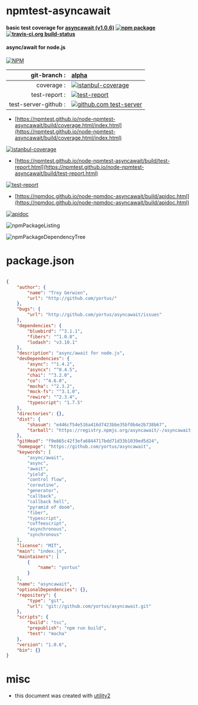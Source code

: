 # npmtest-asyncawait

#### basic test coverage for  [asyncawait (v1.0.6)](https://github.com/yortus/asyncawait)  [![npm package](https://img.shields.io/npm/v/npmtest-asyncawait.svg?style=flat-square)](https://www.npmjs.org/package/npmtest-asyncawait) [![travis-ci.org build-status](https://api.travis-ci.org/npmtest/node-npmtest-asyncawait.svg)](https://travis-ci.org/npmtest/node-npmtest-asyncawait)

#### async/await for node.js

[![NPM](https://nodei.co/npm/asyncawait.png?downloads=true&downloadRank=true&stars=true)](https://www.npmjs.com/package/asyncawait)

| git-branch : | [alpha](https://github.com/npmtest/node-npmtest-asyncawait/tree/alpha)|
|--:|:--|
| coverage : | [![istanbul-coverage](https://npmtest.github.io/node-npmtest-asyncawait/build/coverage.badge.svg)](https://npmtest.github.io/node-npmtest-asyncawait/build/coverage.html/index.html)|
| test-report : | [![test-report](https://npmtest.github.io/node-npmtest-asyncawait/build/test-report.badge.svg)](https://npmtest.github.io/node-npmtest-asyncawait/build/test-report.html)|
| test-server-github : | [![github.com test-server](https://npmtest.github.io/node-npmtest-asyncawait/GitHub-Mark-32px.png)](https://npmtest.github.io/node-npmtest-asyncawait/build/app/index.html) | | build-artifacts : | [![build-artifacts](https://npmtest.github.io/node-npmtest-asyncawait/glyphicons_144_folder_open.png)](https://github.com/npmtest/node-npmtest-asyncawait/tree/gh-pages/build)|

- [https://npmtest.github.io/node-npmtest-asyncawait/build/coverage.html/index.html](https://npmtest.github.io/node-npmtest-asyncawait/build/coverage.html/index.html)

[![istanbul-coverage](https://npmtest.github.io/node-npmtest-asyncawait/build/screenCapture.buildCi.browser.%252Ftmp%252Fbuild%252Fcoverage.lib.html.png)](https://npmtest.github.io/node-npmtest-asyncawait/build/coverage.html/index.html)

- [https://npmtest.github.io/node-npmtest-asyncawait/build/test-report.html](https://npmtest.github.io/node-npmtest-asyncawait/build/test-report.html)

[![test-report](https://npmtest.github.io/node-npmtest-asyncawait/build/screenCapture.buildCi.browser.%252Ftmp%252Fbuild%252Ftest-report.html.png)](https://npmtest.github.io/node-npmtest-asyncawait/build/test-report.html)

- [https://npmdoc.github.io/node-npmdoc-asyncawait/build/apidoc.html](https://npmdoc.github.io/node-npmdoc-asyncawait/build/apidoc.html)

[![apidoc](https://npmdoc.github.io/node-npmdoc-asyncawait/build/screenCapture.buildCi.browser.%252Ftmp%252Fbuild%252Fapidoc.html.png)](https://npmdoc.github.io/node-npmdoc-asyncawait/build/apidoc.html)

![npmPackageListing](https://npmtest.github.io/node-npmtest-asyncawait/build/screenCapture.npmPackageListing.svg)

![npmPackageDependencyTree](https://npmtest.github.io/node-npmtest-asyncawait/build/screenCapture.npmPackageDependencyTree.svg)



# package.json

```json

{
    "author": {
        "name": "Troy Gerwien",
        "url": "http://github.com/yortus/"
    },
    "bugs": {
        "url": "http://github.com/yortus/asyncawait/issues"
    },
    "dependencies": {
        "bluebird": "^3.1.1",
        "fibers": "^1.0.8",
        "lodash": "v3.10.1"
    },
    "description": "async/await for node.js",
    "devDependencies": {
        "async": "^1.4.2",
        "asyncx": "^0.4.5",
        "chai": "^3.2.0",
        "co": "^4.6.0",
        "mocha": "^2.3.2",
        "mock-fs": "^3.1.0",
        "rewire": "^2.3.4",
        "typescript": "1.7.5"
    },
    "directories": {},
    "dist": {
        "shasum": "e446cf54e516a416d7423bbe35bf0b4e2b738b67",
        "tarball": "https://registry.npmjs.org/asyncawait/-/asyncawait-1.0.6.tgz"
    },
    "gitHead": "f9e865c42f3efa6844717bdd71d33b1039ed5d24",
    "homepage": "https://github.com/yortus/asyncawait",
    "keywords": [
        "async/await",
        "async",
        "await",
        "yield",
        "control flow",
        "coroutine",
        "generator",
        "callback",
        "callback hell",
        "pyramid of doom",
        "fiber",
        "typescript",
        "coffeescript",
        "asynchronous",
        "synchronous"
    ],
    "license": "MIT",
    "main": "index.js",
    "maintainers": [
        {
            "name": "yortus"
        }
    ],
    "name": "asyncawait",
    "optionalDependencies": {},
    "repository": {
        "type": "git",
        "url": "git://github.com/yortus/asyncawait.git"
    },
    "scripts": {
        "build": "tsc",
        "prepublish": "npm run build",
        "test": "mocha"
    },
    "version": "1.0.6",
    "bin": {}
}
```



# misc
- this document was created with [utility2](https://github.com/kaizhu256/node-utility2)
